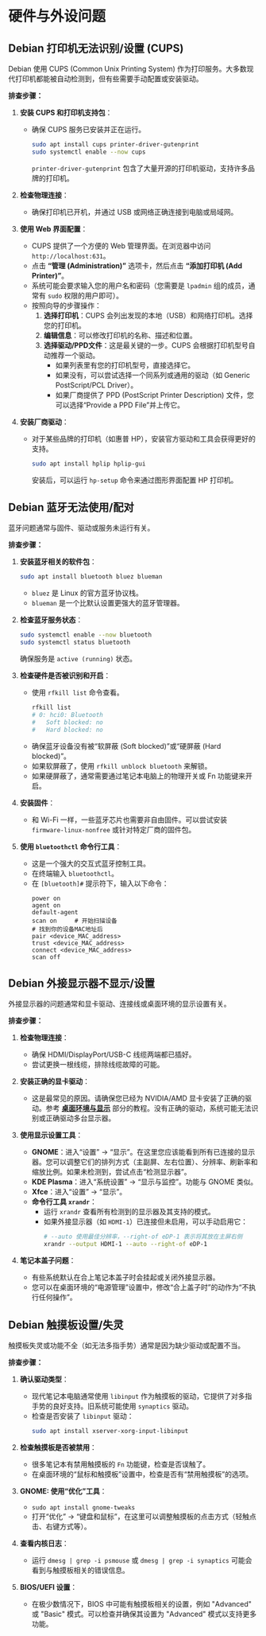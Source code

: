 # 硬件与外设问题

## Debian 打印机无法识别/设置 (CUPS)

Debian 使用 CUPS (Common Unix Printing System) 作为打印服务。大多数现代打印机都能被自动检测到，但有些需要手动配置或安装驱动。

**排查步骤：**

1.  **安装 CUPS 和打印机支持包**：
    *   确保 CUPS 服务已安装并正在运行。
        ```bash
        sudo apt install cups printer-driver-gutenprint
        sudo systemctl enable --now cups
        ```
        `printer-driver-gutenprint` 包含了大量开源的打印机驱动，支持许多品牌的打印机。

2.  **检查物理连接**：
    *   确保打印机已开机，并通过 USB 或网络正确连接到电脑或局域网。

3.  **使用 Web 界面配置**：
    *   CUPS 提供了一个方便的 Web 管理界面。在浏览器中访问 `http://localhost:631`。
    *   点击 **“管理 (Administration)”** 选项卡，然后点击 **“添加打印机 (Add Printer)”**。
    *   系统可能会要求输入您的用户名和密码（您需要是 `lpadmin` 组的成员，通常有 `sudo` 权限的用户即可）。
    *   按照向导的步骤操作：
        1.  **选择打印机**：CUPS 会列出发现的本地（USB）和网络打印机。选择您的打印机。
        2.  **编辑信息**：可以修改打印机的名称、描述和位置。
        3.  **选择驱动/PPD文件**：这是最关键的一步。CUPS 会根据打印机型号自动推荐一个驱动。
            *   如果列表里有您的打印机型号，直接选择它。
            *   如果没有，可以尝试选择一个同系列或通用的驱动（如 Generic PostScript/PCL Driver）。
            *   如果厂商提供了 PPD (PostScript Printer Description) 文件，您可以选择“Provide a PPD File”并上传它。

4.  **安装厂商驱动**：
    *   对于某些品牌的打印机（如惠普 HP），安装官方驱动和工具会获得更好的支持。
        ```bash
        sudo apt install hplip hplip-gui
        ```
        安装后，可以运行 `hp-setup` 命令来通过图形界面配置 HP 打印机。

## Debian 蓝牙无法使用/配对

蓝牙问题通常与固件、驱动或服务未运行有关。

**排查步骤：**

1.  **安装蓝牙相关的软件包**：
    ```bash
    sudo apt install bluetooth bluez blueman
    ```
    *   `bluez` 是 Linux 的官方蓝牙协议栈。
    *   `blueman` 是一个比默认设置更强大的蓝牙管理器。

2.  **检查蓝牙服务状态**：
    ```bash
    sudo systemctl enable --now bluetooth
    sudo systemctl status bluetooth
    ```
    确保服务是 `active (running)` 状态。

3.  **检查硬件是否被识别和开启**：
    *   使用 `rfkill list` 命令查看。
        ```bash
        rfkill list
        # 0: hci0: Bluetooth
        #   Soft blocked: no
        #   Hard blocked: no
        ```
    *   确保蓝牙设备没有被“软屏蔽 (Soft blocked)”或“硬屏蔽 (Hard blocked)”。
    *   如果软屏蔽了，使用 `rfkill unblock bluetooth` 来解锁。
    *   如果硬屏蔽了，通常需要通过笔记本电脑上的物理开关或 Fn 功能键来开启。

4.  **安装固件**：
    *   和 Wi-Fi 一样，一些蓝牙芯片也需要非自由固件。可以尝试安装 `firmware-linux-nonfree` 或针对特定厂商的固件包。

5.  **使用 `bluetoothctl` 命令行工具**：
    *   这是一个强大的交互式蓝牙控制工具。
    *   在终端输入 `bluetoothctl`。
    *   在 `[bluetooth]#` 提示符下，输入以下命令：
        ```
        power on
        agent on
        default-agent
        scan on     # 开始扫描设备
        # 找到你的设备MAC地址后
        pair <device_MAC_address>
        trust <device_MAC_address>
        connect <device_MAC_address>
        scan off
        ```

## Debian 外接显示器不显示/设置

外接显示器的问题通常和显卡驱动、连接线或桌面环境的显示设置有关。

**排查步骤：**

1.  **检查物理连接**：
    *   确保 HDMI/DisplayPort/USB-C 线缆两端都已插好。
    *   尝试更换一根线缆，排除线缆故障的可能。

2.  **安装正确的显卡驱动**：
    *   这是最常见的原因。请确保您已经为 NVIDIA/AMD 显卡安装了正确的驱动。参考 **[桌面环境与显示](#debian-安装-nvidia-驱动)** 部分的教程。没有正确的驱动，系统可能无法识别或正确驱动多台显示器。

3.  **使用显示设置工具**：
    *   **GNOME**：进入“设置” -> “显示”。在这里您应该能看到所有已连接的显示器。您可以调整它们的排列方式（主副屏、左右位置）、分辨率、刷新率和缩放比例。如果未检测到，尝试点击“检测显示器”。
    *   **KDE Plasma**：进入“系统设置” -> “显示与监控”。功能与 GNOME 类似。
    *   **Xfce**：进入“设置” -> “显示”。
    *   **命令行工具 `xrandr`**：
        *   运行 `xrandr` 查看所有检测到的显示器及其支持的模式。
        *   如果外接显示器（如 `HDMI-1`）已连接但未启用，可以手动启用它：
            ```bash
            # --auto 使用最佳分辨率，--right-of eDP-1 表示将其放在主屏右侧
            xrandr --output HDMI-1 --auto --right-of eDP-1
            ```

4.  **笔记本盖子问题**：
    *   有些系统默认在合上笔记本盖子时会挂起或关闭外接显示器。
    *   您可以在桌面环境的“电源管理”设置中，修改“合上盖子时”的动作为“不执行任何操作”。

## Debian 触摸板设置/失灵

触摸板失灵或功能不全（如无法多指手势）通常是因为缺少驱动或配置不当。

**排查步骤：**

1.  **确认驱动类型**：
    *   现代笔记本电脑通常使用 `libinput` 作为触摸板的驱动，它提供了对多指手势的良好支持。旧系统可能使用 `synaptics` 驱动。
    *   检查是否安装了 `libinput` 驱动：
        ```bash
        sudo apt install xserver-xorg-input-libinput
        ```

2.  **检查触摸板是否被禁用**：
    *   很多笔记本有禁用触摸板的 `Fn` 功能键，检查是否误触了。
    *   在桌面环境的“鼠标和触摸板”设置中，检查是否有“禁用触摸板”的选项。

3.  **GNOME: 使用“优化”工具**：
    *   `sudo apt install gnome-tweaks`
    *   打开“优化” -> “键盘和鼠标”，在这里可以调整触摸板的点击方式（轻触点击、右键方式等）。

4.  **查看内核日志**：
    *   运行 `dmesg | grep -i psmouse` 或 `dmesg | grep -i synaptics` 可能会看到与触摸板相关的错误信息。

5.  **BIOS/UEFI 设置**：
    *   在极少数情况下，BIOS 中可能有触摸板相关的设置，例如 "Advanced" 或 "Basic" 模式。可以检查并确保其设置为 "Advanced" 模式以支持更多功能。 